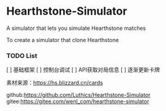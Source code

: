 # Hearthstone-Simulator
A simulator that lets you simulate Hearthstone matches

To create a simulator that clone Hearthstone

### TODO List
[ ] 基础框架
[ ] 控制台调试
[ ] API获取对局信息
[ ] 逐渐更新卡牌

素材来源：https://hs.blizzard.cn/cards

github:https://github.com/Luthics/Hearthstone-Simulator 
gitee:https://gitee.com/wenl_com/hearthstone-simulator
